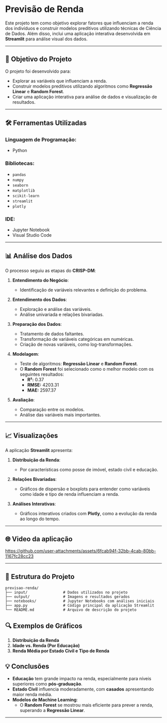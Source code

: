 # **Previsão de Renda**

Este projeto tem como objetivo explorar fatores que influenciam a renda dos indivíduos e construir modelos preditivos utilizando técnicas de Ciência de Dados. Além disso, inclui uma aplicação interativa desenvolvida em **Streamlit** para análise visual dos dados.

---

## 🎯 **Objetivo do Projeto**
O projeto foi desenvolvido para:
- Explorar as variáveis que influenciam a renda.
- Construir modelos preditivos utilizando algoritmos como **Regressão Linear** e **Random Forest**.
- Criar uma aplicação interativa para análise de dados e visualização de resultados.

---

## 🛠️ **Ferramentas Utilizadas**
### **Linguagem de Programação:**
- Python

### **Bibliotecas:**
- `pandas`
- `numpy`
- `seaborn`
- `matplotlib`
- `scikit-learn`
- `streamlit`
- `plotly`

### **IDE:**
- Jupyter Notebook
- Visual Studio Code

---

## 📊 **Análise dos Dados**

O processo seguiu as etapas do **CRISP-DM**:

1. **Entendimento do Negócio**:
   - Identificação de variáveis relevantes e definição do problema.

2. **Entendimento dos Dados**:
   - Exploração e análise das variáveis.
   - Análise univariada e relações bivariadas.

3. **Preparação dos Dados**:
   - Tratamento de dados faltantes.
   - Transformação de variáveis categóricas em numéricas.
   - Criação de novas variáveis, como log-transformações.

4. **Modelagem**:
   - Teste de algoritmos: **Regressão Linear** e **Random Forest**.
   - O **Random Forest** foi selecionado como o melhor modelo com os seguintes resultados:
     - **R²:** 0.37
     - **RMSE:** 4203.31
     - **MAE:** 2597.37

5. **Avaliação**:
   - Comparação entre os modelos.
   - Análise das variáveis mais importantes.

---

## 📈 **Visualizações**
A aplicação **Streamlit** apresenta:

1. **Distribuição da Renda**:
   - Por características como posse de imóvel, estado civil e educação.

2. **Relações Bivariadas**:
   - Gráficos de dispersão e boxplots para entender como variáveis como idade e tipo de renda influenciam a renda.

3. **Análises Interativas**:
   - Gráficos interativos criados com **Plotly**, como a evolução da renda ao longo do tempo.

---

## 🌐 **Video da aplicação**

https://github.com/user-attachments/assets/6fcab94f-32bb-4cab-80bb-1167fc28cc23

---

## 📂 **Estrutura do Projeto**
```plaintext
previsao-renda/
├── input/                # Dados utilizados no projeto
├── output/               # Imagens e resultados gerados
├── notebooks/            # Jupyter Notebooks com análises iniciais
├── app.py                # Código principal da aplicação Streamlit
└── README.md             # Arquivo de descrição do projeto
```

## 🔍 **Exemplos de Gráficos**
1. **Distribuição da Renda**
2. **Idade vs. Renda (Por Educação)**
3. **Renda Média por Estado Civil e Tipo de Renda**

## 💡 **Conclusões**
- **Educação** tem grande impacto na renda, especialmente para níveis superiores como **pós-graduação**.
- **Estado Civil** influencia moderadamente, com **casados** apresentando maior renda média.
- **Modelos de Machine Learning**:
  - O **Random Forest** se mostrou mais eficiente para prever a renda, superando a **Regressão Linear**.

---
